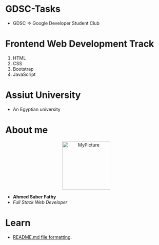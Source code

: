 # GDSC-Tasks
- GDSC => Google Developer Student Club
# Frontend Web Development Track
1. HTML
2. CSS
3. Bootstrap
4. JavaScript
# Assiut University
- An Egyptian university
# About me
<p align="center">
  <img width="150" height="150" alt="MyPicture" src="https://drive.google.com/uc?id=1LerskcCbdpHcbnCKzKUoW0AcqtuRJoj5&export=download">
</p>

- **Ahmed Saber Fathy**
- *Full Stack Web Developer*
# Learn
- [README.md file formatting](https://www.markdownguide.org/basic-syntax/).
